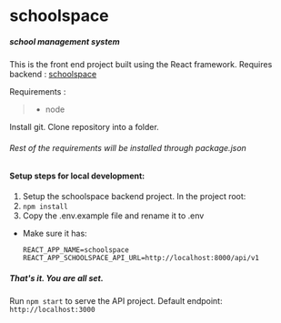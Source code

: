 # schoolspace

##### school management system

This is the front end project built using the React framework.
Requires backend : [schoolspace](https://github.com/duttasamd/schoolspace)

Requirements :
> - node

Install git.
Clone repository into a folder.

###### Rest of the requirements will be installed through package.json

#### Setup steps for local development:
1. Setup the schoolspace backend project.
In the project root:
2. `npm install`
3. Copy the .env.example file and rename it to .env
  * Make sure it has:
    ```
    REACT_APP_NAME=schoolspace
    REACT_APP_SCHOOLSPACE_API_URL=http://localhost:8000/api/v1
    ```
    
##### That's it. You are all set.

Run `npm start` to serve the API project. Default endpoint: `http://localhost:3000`
